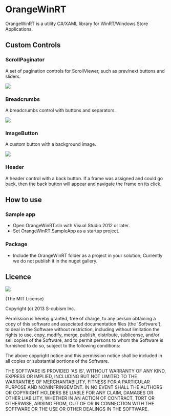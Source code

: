 OrangeWinRT
===========

OrangeWinRT is a utility C#/XAML library for WinRT/Windows Store Applications.

## Custom Controls

### ScrollPaginator

A set of pagination controls for ScrollViewer, such as prev/next buttons and sliders.

![](https://raw.github.com/scubism/OrangeWinRT/master/docs/images/ScrollPaginatorExample1.png)

### Breadcrumbs

A breadcrumbs control with buttons and separators.

![](https://raw.github.com/scubism/OrangeWinRT/master/docs/images/BreadcrumbsExample1.png)

### ImageButton

A custom button with a background image.

![](https://raw.github.com/scubism/OrangeWinRT/master/docs/images/ImageButtonExample1.png)

### Header

A header control with a back button. If a frame was assigned and could go back, then the back button will appear and navigate the frame on its click.

## How to use

### Sample app

* Open OrangeWinRT.sln with Visual Studio 2012 or later.
* Set OrangeWinRT.SampleApp as a startup project.

### Package

* Include the OrangeWinRT folder as a project in your solution; Currently we do not publish it in the nuget gallery.

## Licence

![](https://raw.github.com/scubism/OrangeWinRT/master/docs/images/Logo.png)

(The MIT License)

Copyright (c) 2013 S-cubism Inc.

Permission is hereby granted, free of charge, to any person obtaining a copy of this software and associated documentation files (the 'Software'), to deal in the Software without restriction, including without limitation the rights to use, copy, modify, merge, publish, distribute, sublicense, and/or sell copies of the Software, and to permit persons to whom the Software is furnished to do so, subject to the following conditions:

The above copyright notice and this permission notice shall be included in all copies or substantial portions of the Software.

THE SOFTWARE IS PROVIDED 'AS IS', WITHOUT WARRANTY OF ANY KIND, EXPRESS OR IMPLIED, INCLUDING BUT NOT LIMITED TO THE WARRANTIES OF MERCHANTABILITY, FITNESS FOR A PARTICULAR PURPOSE AND NONINFRINGEMENT. IN NO EVENT SHALL THE AUTHORS OR COPYRIGHT HOLDERS BE LIABLE FOR ANY CLAIM, DAMAGES OR OTHER LIABILITY, WHETHER IN AN ACTION OF CONTRACT, TORT OR OTHERWISE, ARISING FROM, OUT OF OR IN CONNECTION WITH THE SOFTWARE OR THE USE OR OTHER DEALINGS IN THE SOFTWARE.

